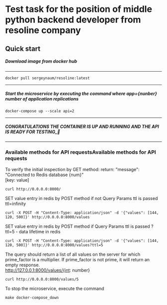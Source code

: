 
# Test task for the position of middle python backend developer from resoline company

## Quick start

##### Download image from docker hub

---
```
docker pull sergeynaum/resoline:latest
```
---
##### Start the microservice by executing the command where app={nunber} number of application replications
```
docker-compose up --scale api=2
```
---
##### CONGRATULATIONS THE CONTAINER IS UP AND RUNNING AND THE API IS READY FOR TESTING_🚀

---
### Available methods for API requestsAvailable methods for API requests

To verify the initial inspection by GET method:
return:
    "message": "Connected to Redis database {num}"  
    [key: value]

```
curl http://0.0.0.0:8000/
```

SET value entry in redis by POST method if not Query Params ttl is passed ttl=infinity

```
curl -X POST -H "Content-Type: application/json" -d '{"values": [144, 120, 500]}' http://0.0.0.0:8000/values
```


SET value entry in redis by POST method if Query Params ttl is passed ?ttl=5 - data lifetime in redis

```
curl -X POST -H "Content-Type: application/json" -d '{"values": [144, 120, 500]}' http://0.0.0.0:8000/values?ttl=5
```


The query should return a list of all values on the server for which prime_factor is a multiplier. If prime_factor is not prime, it will return an empty response.  
http://127.0.0.1:8000/values/{int: number}

```
curl http://0.0.0.0:8000/values/5
```

To stop the microservice, execute the command

```
make docker-compose_down
```
